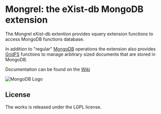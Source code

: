 Mongrel: the eXist-db MongoDB extension
========================================

The Mongrel eXist-db extention provides xquery extension functions to access MongoDB functions database.

In addition to "regular" [MongoDB](https://github.com/dizzzz/eXistdb-MongoDB-extension/wiki/MongoDB) operations the extension also provides [GridFS](https://github.com/dizzzz/eXistdb-MongoDB-extension/wiki/GridFS) functions to manage arbitrary sized documents that are stored in MongoDB.

Documentation can be found on the [Wiki](https://github.com/dizzzz/eXistdb-MongoDB-extension/wiki)

![MongoDB Logo](http://www.mongodb.com/sites/mongodb.com/files/media/mongodb-logo-rgb.jpeg)

## License

The works is released under the LGPL license.
